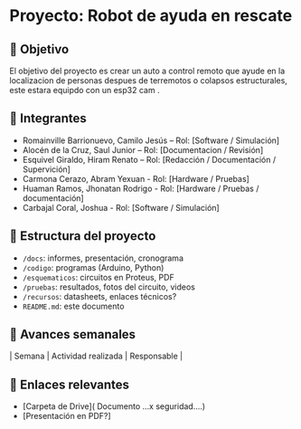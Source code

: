 # Proyecto: Robot de ayuda en rescate
## 🎯 Objetivo
El objetivo del proyecto es crear un auto a control remoto que ayude en la localizacion de personas despues de terremotos o colapsos estructurales, este estara equipdo con un esp32 cam .
## 👥 Integrantes
- Romainville Barrionuevo, Camilo Jesús – Rol: [Software / Simulación]
- Alocén de la Cruz, Saul Junior – Rol: [Documentacion / Revisión]
- Esquivel Giraldo, Hiram Renato – Rol: [Redacción / Documentación / Supervición]
- Carmona Cerazo, Abram Yexuan - Rol: [Hardware / Pruebas]
- Huaman Ramos, Jhonatan Rodrigo - Rol: [Hardware / Pruebas / documentación]
- Carbajal Coral, Joshua - Rol: [Software / Simulación]
## 📁 Estructura del proyecto
- `/docs`: informes, presentación, cronograma
- `/codigo`: programas (Arduino, Python)
- `/esquematicos`: circuitos en Proteus, PDF
- `/pruebas`: resultados, fotos del circuito, videos
- `/recursos`: datasheets, enlaces técnicos?
- `README.md`: este documento
## 📅 Avances semanales
| Semana | Actividad realizada | Responsable |

## 🔗 Enlaces relevantes
- [Carpeta de Drive]( Documento ...x seguridad....)
- [Presentación en PDF?]
